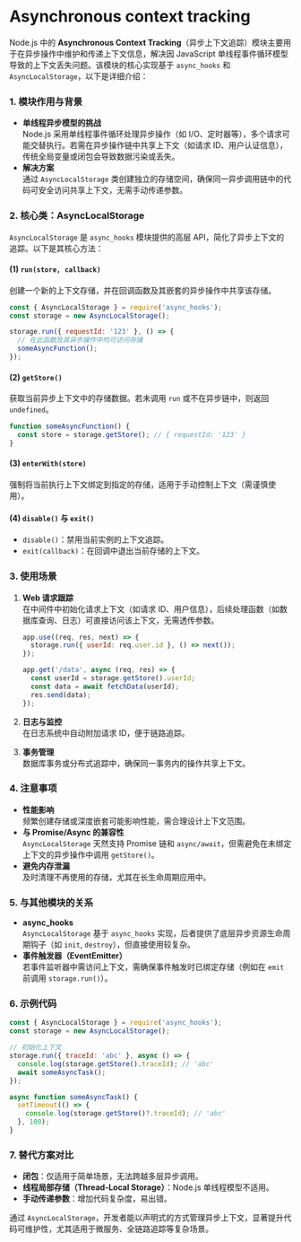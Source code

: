 # Asynchronous context tracking

Node.js 中的 **Asynchronous Context Tracking**（异步上下文追踪）模块主要用于在异步操作中维护和传递上下文信息，解决因 JavaScript 单线程事件循环模型导致的上下文丢失问题。该模块的核心实现基于 `async_hooks` 和 `AsyncLocalStorage`，以下是详细介绍：

### **1. 模块作用与背景**
- **单线程异步模型的挑战**  
  Node.js 采用单线程事件循环处理异步操作（如 I/O、定时器等），多个请求可能交替执行。若需在异步操作链中共享上下文（如请求 ID、用户认证信息），传统全局变量或闭包会导致数据污染或丢失。
- **解决方案**  
  通过 `AsyncLocalStorage` 类创建独立的存储空间，确保同一异步调用链中的代码可安全访问共享上下文，无需手动传递参数。

### **2. 核心类：AsyncLocalStorage**
`AsyncLocalStorage` 是 `async_hooks` 模块提供的高层 API，简化了异步上下文的追踪。以下是其核心方法：

#### **(1) `run(store, callback)`**  
创建一个新的上下文存储，并在回调函数及其嵌套的异步操作中共享该存储。  
```javascript
const { AsyncLocalStorage } = require('async_hooks');
const storage = new AsyncLocalStorage();

storage.run({ requestId: '123' }, () => {
  // 在此函数及其异步操作中均可访问存储
  someAsyncFunction();
});
```

#### **(2) `getStore()`**  
获取当前异步上下文中的存储数据。若未调用 `run` 或不在异步链中，则返回 `undefined`。  
```javascript
function someAsyncFunction() {
  const store = storage.getStore(); // { requestId: '123' }
}
```

#### **(3) `enterWith(store)`**  
强制将当前执行上下文绑定到指定的存储，适用于手动控制上下文（需谨慎使用）。  

#### **(4) `disable()` 与 `exit()`**  
- `disable()`：禁用当前实例的上下文追踪。
- `exit(callback)`：在回调中退出当前存储的上下文。

### **3. 使用场景**
1. **Web 请求跟踪**  
   在中间件中初始化请求上下文（如请求 ID、用户信息），后续处理函数（如数据库查询、日志）可直接访问该上下文，无需透传参数。  
   ```javascript
   app.use((req, res, next) => {
     storage.run({ userId: req.user.id }, () => next());
   });

   app.get('/data', async (req, res) => {
     const userId = storage.getStore().userId;
     const data = await fetchData(userId);
     res.send(data);
   });
   ```

2. **日志与监控**  
   在日志系统中自动附加请求 ID，便于链路追踪。  

3. **事务管理**  
   数据库事务或分布式追踪中，确保同一事务内的操作共享上下文。

### **4. 注意事项**
- **性能影响**  
  频繁创建存储或深度嵌套可能影响性能，需合理设计上下文范围。
- **与 Promise/Async 的兼容性**  
  `AsyncLocalStorage` 天然支持 Promise 链和 `async/await`，但需避免在未绑定上下文的异步操作中调用 `getStore()`。
- **避免内存泄漏**  
  及时清理不再使用的存储，尤其在长生命周期应用中。

### **5. 与其他模块的关系**
- **async_hooks**  
  `AsyncLocalStorage` 基于 `async_hooks` 实现，后者提供了底层异步资源生命周期钩子（如 `init`, `destroy`），但直接使用较复杂。
- **事件触发器（EventEmitter）**  
  若事件监听器中需访问上下文，需确保事件触发时已绑定存储（例如在 `emit` 前调用 `storage.run()`）。

### **6. 示例代码**
```javascript
const { AsyncLocalStorage } = require('async_hooks');
const storage = new AsyncLocalStorage();

// 初始化上下文
storage.run({ traceId: 'abc' }, async () => {
  console.log(storage.getStore().traceId); // 'abc'
  await someAsyncTask();
});

async function someAsyncTask() {
  setTimeout(() => {
    console.log(storage.getStore()?.traceId); // 'abc'
  }, 100);
}
```

### **7. 替代方案对比**
- **闭包**：仅适用于简单场景，无法跨越多层异步调用。
- **线程局部存储（Thread-Local Storage）**：Node.js 单线程模型不适用。
- **手动传递参数**：增加代码复杂度，易出错。

通过 `AsyncLocalStorage`，开发者能以声明式的方式管理异步上下文，显著提升代码可维护性，尤其适用于微服务、全链路追踪等复杂场景。